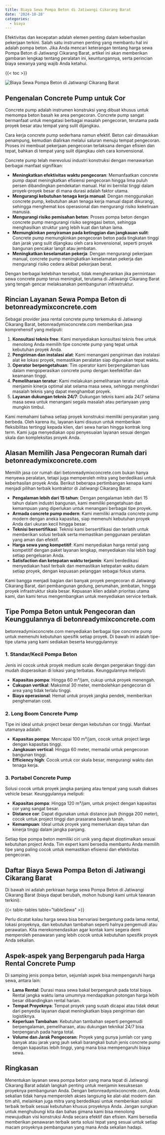```yaml
---
title: Biaya Sewa Pompa Beton di Jatiwangi Cikarang Barat
date: '2024-10-28'
categories:
  - biaya
---
```


Efektivitas dan kecepatan adalah elemen penting dalam keberhasilan pekerjaan terkini. Salah satu instrumen penting yang membantu hal ini adalah pompa beton. Jika Anda mencari keterangan tentang harga sewa Pompa Beton di Jatiwangi Cikarang Barat, artikel ini akan memberikan gambaran lengkap tentang peralatan ini, keuntungannya, serta perincian biaya sewanya yang wajib Anda ketahui.

{{< toc >}}

![Biaya Sewa Pompa Beton di Jatiwangi Cikarang Barat](https://betoncor8.github.io/pump/concrete-pump%20(12).png)

## Pengenalan Concrete Pump untuk Cor

Concrete pump adalah instrumen konstruksi yang dibuat khusus untuk memompa beton basah ke area pengecoran. Concrete pump sangat bermanfaat untuk mengatasi berbagai masalah pengecoran, terutama pada proyek besar atau tempat yang sulit dijangkau.

Cara kerja concrete pump sederhana namun efektif. Beton cair dimasukkan penampung, kemudian dialirkan melalui saluran menuju tempat pengecoran. Proses ini membuat pekerjaan pengecoran terlaksana dengan efisien dan tepat, bahkan di tempat yang sulit dijangkau oleh cara konvensional.

Concrete pump telah merevolusi industri konstruksi dengan menawarkan berbagai manfaat signifikan:

- **Meningkatkan efektivitas waktu pengecoran**: Memanfaatkan concrete pump dapat meningkatkan efisiensi pengecoran hingga lima puluh persen dibandingkan pendekatan manual. Hal ini bernilai tinggi dalam proyek-proyek besar di mana durasi adalah faktor utama.
- **Mengurangi kebutuhan tenaga kerja manual**: Dengan menggunakan concrete pump, kebutuhan akan tenaga kerja manual dapat dikurangi, sehingga menghemat kos operasional dan mengurangi risiko kekeliruan manusia.
- **Mengurangi risiko pemisahan beton**: Proses pompa beton dengan concrete pump mengurangi risiko segregasi beton, sehingga menghasilkan struktur yang lebih kuat dan tahan lama.
- **Memungkinkan penyiraman pada ketinggian dan jangkauan sulit**: Concrete pump memungkinkan pengecoran beton pada tingkatan tinggi dan jarak yang sulit dijangkau oleh cara konvensional, seperti proyek bangunan pencakar langit atau jembatan.
- **Meningkatkan keselamatan pekerja**: Dengan mengurangi pekerjaan manual, concrete pump meningkatkan keselamatan pekerja dan mengurangi risiko cedera akibat pekerjaan berat.

Dengan berbagai kelebihan tersebut, tidak mengherankan jika permintaan sewa concrete pump terus meningkat, terutama di Jatiwangi Cikarang Barat yang tengah gencar melaksanakan pembangunan infrastruktur.

## Rincian Layanan Sewa Pompa Beton di betonreadymixconcrete.com

Sebagai provider jasa rental concrete pump terkemuka di Jatiwangi Cikarang Barat, betonreadymixconcrete.com memberikan jasa komprehensif yang meliputi:

1. **Konsultasi teknis free**: Kami menyediakan konsultasi teknis free untuk menolong Anda memilih tipe concrete pump yang tepat untuk kebutuhan proyek Anda.
2. **Pengiriman dan instalasi alat**: Kami menangani pengiriman dan instalasi alat ke lokasi proyek, memastikan peralatan siap digunakan tepat waktu.
3. **Operator berpengetahuan**: Tim operator kami berpengalaman luas dalam mengoperasikan concrete pump dengan keefektifan dan keamanan tinggi.
4. **Pemeliharaan teratur**: Kami melakukan pemeliharaan teratur untuk menjamin kinerja optimal alat selama masa sewa, sehingga menghindari masalah teknis yang dapat menghambat proyek.
5. **Layanan dukungan teknis 24/7**: Dukungan teknis kami ada 24/7 selama masa sewa untuk menangani segala masalah atau pertanyaan yang mungkin timbul.

Kami memahami bahwa setiap proyek konstruksi memiliki persyaratan yang berbeda. Oleh karena itu, layanan kami disusun untuk memberikan fleksibilitas tertinggi kepada klien, dari sewa harian hingga kontrak long term. Kami juga menyediakan opsi penyesuaian layanan sesuai dengan skala dan kompleksitas proyek Anda.

## Alasan Memilih Jasa Pengecoran Rumah dari betonreadymixconcrete.com

Memilih jasa cor rumah dari betonreadymixconcrete.com bukan hanya menyewa peralatan, tetapi juga memperoleh mitra yang berdedikasi untuk keberhasilan proyek Anda. Berikut beberapa pertimbangan kenapa kami menjadi pilihan terbaik kontraktor di Jatiwangi Cikarang Barat:

- **Pengalaman lebih dari 15 tahun**: Dengan pengalaman lebih dari 15 tahun dalam industri bangunan, kami memiliki pengetahuan dan kemampuan yang diperlukan untuk menangani berbagai tipe proyek.
- **Armada concrete pump modern**: Kami memiliki armada concrete pump modern dengan aneka kapasitas, siap memenuhi kebutuhan proyek Anda dari ukuran kecil hingga besar.
- **Teknisi bersertifikasi**: Teknisi kami bersertifikasi dan terlatih untuk memberikan solusi terbaik serta memastikan penggunaan peralatan yang aman dan efektif.
- **Harga sewa yang kompetitif**: Kami menyediakan harga rental yang kompetitif dengan paket layanan lengkap, menyediakan nilai lebih bagi setiap pengeluaran Anda.
- **Satisfaction dan ketepatan waktu terjamin**: Kami berdedikasi menyediakan hasil terbaik dan memastikan ketepatan waktu dalam setiap proyek, dengan kepuasan pelanggan sebagai fokus utama.

Kami bangga menjadi bagian dari banyak proyek pengecoran di Jatiwangi Cikarang Barat, dari pembangunan gedung, perumahan, jembatan, hingga proyek infrastruktur skala besar. Kepuasan klien adalah prioritas utama kami, dan kami terus mengembangkan untuk menyediakan service terbaik.

## Tipe Pompa Beton untuk Pengecoran dan Keunggulannya di betonreadymixconcrete.com

betonreadymixconcrete.com menyediakan berbagai tipe concrete pump untuk memenuhi kebutuhan spesifik setiap proyek. Di bawah ini adalah tipe-tipe utama yang kami sediakan beserta keunggulannya:

### 1\. Standar/Kecil Pompa Beton

Jenis ini cocok untuk proyek medium scale dengan pergerakan tinggi dan mudah dioperasikan di lokasi yang terbatas. Keunggulannya meliputi:

- **Kapasitas pompa**: Hingga 60 m³/jam, cukup untuk proyek menengah.
- **Cakupan vertikal**: Maksimal 30 meter, membolehkan pengecoran di area yang tidak terlalu tinggi.
- **Biaya operasional**: Hemat untuk proyek jangka pendek, memberikan penghematan cost.

### 2\. Long Boom Concrete Pump

Tipe ini ideal untuk project besar dengan kebutuhan cor tinggi. Manfaat utamanya adalah:

- **Kapasitas pompa**: Mencapai 100 m³/jam, cocok untuk project large dengan kapasitas tinggi.
- **Jangkauan vertical**: Hingga 60 meter, memadai untuk pengecoran bangunan tinggi.
- **Efficiency high**: Cocok untuk cor skala besar, mengurangi waktu dan tenaga kerja.

### 3\. Portabel Concrete Pump

Solusi cocok untuk proyek jangka panjang atau tempat yang susah diakses vehicle besar. Keunggulannya meliputi:

- **Kapasitas pompa**: Hingga 120 m³/jam, untuk project dengan kapasitas cor yang sangat besar.
- **Distance cor**: Dapat digunakan untuk distance jauh (hingga 200 meter), cocok untuk project tinggi dan prasarana bawah tanah.
- **Kemampuan**: Ideal untuk proyek yang memerlukan daya tahan dan kinerja tinggi dalam jangka panjang.

Setiap tipe pompa beton memiliki ciri unik yang dapat dioptimalkan sesuai kebutuhan project Anda. Tim expert kami bersedia membantu Anda memilih tipe yang paling cocok untuk memastikan efisiensi dan efektivitas pengecoran.

## Daftar Biaya Sewa Pompa Beton di Jatiwangi Cikarang Barat

Di bawah ini adalah perkiraan harga sewa Pompa Beton di Jatiwangi Cikarang Barat (biaya dapat berubah, mohon hubungi kami untuk tawaran terkini):

{{< table-tables table="tableSewa" >}}

Perlu dicatat kalau harga sewa bisa bervariasi bergantung pada lama rental, lokasi proyeknya, dan kebutuhan tambahan seperti halnya pengemudi atau perawatan. Kita merekomendasikan agar kontak kami segera demi memperoleh penawaran yang lebih cocok untuk kebutuhan spesifik proyek Anda sekalian.

## Aspek-aspek yang Berpengaruh pada Harga Rental Concrete Pump

Di samping jenis pompa beton, sejumlah aspek bisa mempengaruhi harga sewa, antara lain:

- **Lama Rental**: Durasi masa sewa bakal berpengaruh pada total biaya. Rental jangka waktu lama umumnya mendapatkan potongan harga lebih besar dibandingkan rental harian.
- **Tempat Proyeknya**: Tempat proyek yang susah dicapai atau tidak dekat dari penyedia layanan dapat meningkatkan biaya pengiriman dan logistiknya.
- **Keperluan Tambahan**: Kebutuhan tambahan seperti pengemudi berpengalaman, pemeliharaan, atau dukungan teknikal 24/7 bisa berpengaruh pada harga total.
- **Volume dan Jarak Pengecoran**: Proyek yang punya jumlah cor yang banyak atau jarak yang jauh sekali barangkali butuh jenis concrete pump dengan kapasitas lebih tinggi, yang mana bisa mempengaruhi biaya sewa.

## Ringkasan

Menentukan layanan sewa pompa beton yang mana tepat di Jatiwangi Cikarang Barat adalah langkah penting untuk menjamin kesuksesan proyeknya pembangunan Anda. Dengan betonreadymixconcrete.com, Anda sekalian tidak hanya memperoleh akses langsung ke alat-alat modern dan tim ahli, melainkan juga mitra yang berdedikasi untuk memberikan solusi terbaik terbaik sesuai kebutuhan khusus proyeknya Anda. Jangan sungkan untuk menghubungi kita dan bahas gimana kami bisa menolong mewujudkan visi konstruksi Anda secara efektif dan efisien. Kami bersedia memberikan penawaran terbaik serta solusi tepat yang sesuai untuk setiap macam proyeknya pembangunan yang mana Anda sekalian hadapi.
